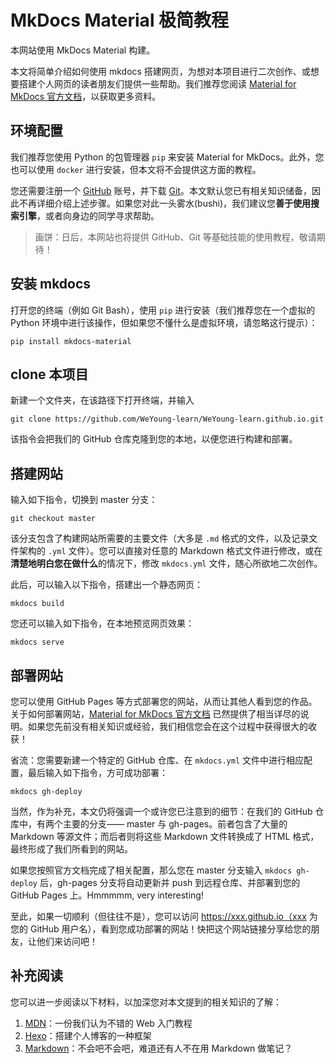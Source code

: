 # MkDocs Material 极简教程

本网站使用 MkDocs Material 构建。

本文将简单介绍如何使用 mkdocs 搭建网页，为想对本项目进行二次创作、或想要搭建个人网页的读者朋友们提供一些帮助。我们推荐您阅读 [Material for MkDocs 官方文档](https://squidfunk.github.io/mkdocs-material/getting-started/)，以获取更多资料。

## 环境配置

我们推荐您使用 Python 的包管理器 `pip` 来安装 Material for MkDocs。此外，您也可以使用 `docker` 进行安装，但本文将不会提供这方面的教程。

您还需要注册一个 [GitHub](https://github.com/) 账号，并下载 [Git](https://git-scm.com/downloads)。本文默认您已有相关知识储备，因此不再详细介绍上述步骤。如果您对此一头雾水(bushi)，我们建议您**善于使用搜索引擎**，或者向身边的同学寻求帮助。

> 画饼：日后，本网站也将提供 GitHub、Git 等基础技能的使用教程，敬请期待！

## 安装 mkdocs

打开您的终端（例如 Git Bash），使用 `pip` 进行安装（我们推荐您在一个虚拟的 Python 环境中进行该操作，但如果您不懂什么是虚拟环境，请忽略这行提示）：

```
pip install mkdocs-material
```

## clone 本项目

新建一个文件夹，在该路径下打开终端，并输入

```
git clone https://github.com/WeYoung-learn/WeYoung-learn.github.io.git
```

该指令会把我们的 GitHub 仓库克隆到您的本地，以便您进行构建和部署。

## 搭建网站

输入如下指令，切换到 master 分支：

```
git checkout master
```

该分支包含了构建网站所需要的主要文件（大多是 `.md` 格式的文件，以及记录文件架构的 `.yml` 文件）。您可以直接对任意的 Markdown 格式文件进行修改，或在**清楚地明白您在做什么**的情况下，修改 `mkdocs.yml` 文件，随心所欲地二次创作。

此后，可以输入以下指令，搭建出一个静态网页：

```
mkdocs build
```

您还可以输入如下指令，在本地预览网页效果：

```
mkdocs serve
```

## 部署网站

您可以使用 GitHub Pages 等方式部署您的网站，从而让其他人看到您的作品。关于如何部署网站，[Material for MkDocs 官方文档](https://squidfunk.github.io/mkdocs-material/publishing-your-site/) 已然提供了相当详尽的说明。如果您先前没有相关知识或经验，我们相信您会在这个过程中获得很大的收获！

省流：您需要新建一个特定的 GitHub 仓库、在 `mkdocs.yml` 文件中进行相应配置，最后输入如下指令，方可成功部署：

```
mkdocs gh-deploy
```

当然，作为补充，本文仍将强调一个或许您已注意到的细节：在我们的 GitHub 仓库中，有两个主要的分支—— master 与 gh-pages。前者包含了大量的 Markdown 等源文件；而后者则将这些 Markdown 文件转换成了 HTML 格式，最终形成了我们所看到的网站。

如果您按照官方文档完成了相关配置，那么您在 master 分支输入 `mkdocs gh-deploy` 后，gh-pages 分支将自动更新并 push 到远程仓库、并部署到您的 GitHub Pages 上。Hmmmmm, very interesting!

至此，如果一切顺利（但往往不是），您可以访问 https://xxx.github.io（xxx 为您的 GitHub 用户名），看到您成功部署的网站！快把这个网站链接分享给您的朋友，让他们来访问吧！

## 补充阅读

您可以进一步阅读以下材料，以加深您对本文提到的相关知识的了解：

1. [MDN](https://developer.mozilla.org/zh-CN/)：一份我们认为不错的 Web 入门教程
2. [Hexo](https://hexo.io/)：搭建个人博客的一种框架
3. [Markdown](https://www.markdowntutorial.com/)：不会吧不会吧，难道还有人不在用 Markdown 做笔记？
